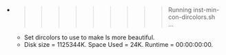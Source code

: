 * >>>>>>>>> Running inst-min-con-dircolors.sh ...
  * Set dircolors to use  to make ls more beautiful.
  * Disk size = 1125344K. Space Used = 24K. Runtime = 00:00:00:00.
